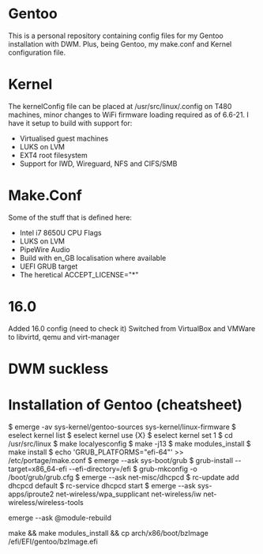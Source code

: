 # Gentoo

This is a personal repository containing config files for my Gentoo
installation with DWM. Plus, being Gentoo, my make.conf
and Kernel configuration file.

# Kernel
The kernelConfig file can be placed at /usr/src/linux/.config on T480 machines, minor changes to WiFi firmware loading required as of 6.6-21.
I have it setup to build with support for:
- Virtualised guest machines
- LUKS on LVM
- EXT4 root filesystem
- Support for IWD, Wireguard, NFS and CIFS/SMB

# Make.Conf
Some of the stuff that is defined here:
- Intel i7 8650U CPU Flags
- LUKS on LVM
- PipeWire Audio
- Build with en_GB localisation where available
- UEFI GRUB target
- The heretical ACCEPT_LICENSE="*"

# 16.0

Added 16.0 config (need to check it)
Switched from VirtualBox and VMWare to libvirtd, qemu and virt-manager

# DWM suckless


# Installation of Gentoo (cheatsheet)

$ emerge -av sys-kernel/gentoo-sources sys-kernel/linux-firmware
$ eselect kernel list
$ eselect kernel use {X}
$ eselect kernel set 1
$ cd /usr/src/linux
$ make localyesconfig
$ make -j13
$ make modules_install
$ make install
$ echo 'GRUB_PLATFORMS="efi-64"' >> /etc/portage/make.conf 
$ emerge --ask sys-boot/grub
$ grub-install --target=x86_64-efi --efi-directory=/efi
$ grub-mkconfig -o /boot/grub/grub.cfg
$ emerge --ask net-misc/dhcpcd
$ rc-update add dhcpcd default
$ rc-service dhcpcd start
$ emerge --ask sys-apps/iproute2 net-wireless/wpa_supplicant net-wireless/iw net-wireless/wireless-tools



emerge --ask @module-rebuild


make && make modules_install && cp arch/x86/boot/bzImage
 /efi/EFI/gentoo/bzImage.efi
